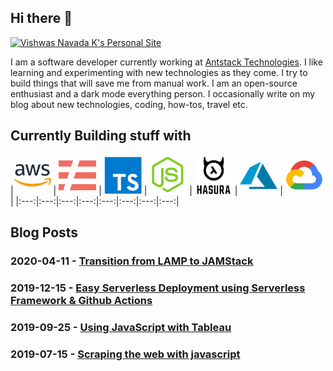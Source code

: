 ## Hi there 👋

[![Vishwas Navada K's Personal Site](https://images.unsplash.com/photo-1589707461048-d377b516c5fb?ixlib=rb-1.2.1&q=80&fm=jpg&crop=entropy&cs=tinysrgb&w=1080&fit=max&ixid=eyJhcHBfaWQiOjE0MzMyOH0)](https://vishwas.tech)

I am a software developer currently working at [Antstack Technologies](https://antstack.io). I like learning and experimenting with new technologies as they come. I try to build things that will save me from manual work. I am an open-source enthusiast and a dark mode everything person. I occasionally write on my blog about new technologies, coding, how-tos, travel etc.

## Currently Building stuff with

|<img src="https://raw.githubusercontent.com/vishwasnavadak/vishwasnavadak/master/img/aws.png" width=60 alt=" icon"> |
<img src="https://raw.githubusercontent.com/vishwasnavadak/vishwasnavadak/master/img/serverless.png" width=60 alt=" icon"> |
<img src="https://raw.githubusercontent.com/vishwasnavadak/vishwasnavadak/master/img/typescript.png" width=60 alt=" icon"> |
<img src="https://raw.githubusercontent.com/vishwasnavadak/vishwasnavadak/master/img/nodejs.png" width=60 alt=" icon"> |
<img src="https://raw.githubusercontent.com/vishwasnavadak/vishwasnavadak/master/img/hasura.png" width=60 alt=" icon"> |
<img src="https://raw.githubusercontent.com/vishwasnavadak/vishwasnavadak/master/img/azure.png" width=60 alt=" icon"> |
<img src="https://raw.githubusercontent.com/vishwasnavadak/vishwasnavadak/master/img/gcp.png" width=60 alt=" icon"> |
|:---:|:---:|:---:|:---:|:---:|:---:|:---:|:---:|

## Blog Posts

### 2020-04-11 - [Transition from LAMP to JAMStack](https://vishwas.tech//blog/2020/04/11/lamp-to-jam-stack.html?utm_source=GitHub&utm_medium=GitHubRepo&utm_campaign=GitHubTraffic)

### 2019-12-15 - [Easy Serverless Deployment using Serverless Framework & Github Actions](https://vishwas.tech//blog/2019/12/15/serverless-deployment-using-serverless-framework-github-actions.html?utm_source=GitHub&utm_medium=GitHubRepo&utm_campaign=GitHubTraffic)

### 2019-09-25 - [Using JavaScript with Tableau](https://vishwas.tech//blog/2019/09/25/using-javascript-with-tableau.html?utm_source=GitHub&utm_medium=GitHubRepo&utm_campaign=GitHubTraffic)

### 2019-07-15 - [Scraping the web with javascript](https://vishwas.tech/blog/2019/07/15/scraping-with-javascript.html?utm_source=GitHub&utm_medium=GitHubRepo&utm_campaign=GitHubTraffic)
